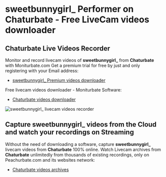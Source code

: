 # sweetbunnygirl_ Performer on Chaturbate - Free LiveCam videos downloader

## Chaturbate Live Videos Recorder

Monitor and record livecam videos of **sweetbunnygirl_** from **Chaturbate** with Moniturbate.com
Get a premium trial for free by just and only registering with your Email address:
* [sweetbunnygirl_ Premium videos downloader](https://moniturbate.com/request-demo-licence-key.html)

Free livecam videos downloader - Moniturbate Software:
* [Chaturbate videos downloader](https://moniturbate.com/moniturbate-download-software.html)

![sweetbunnygirl_ livecam videos recorder](https://peachurnet.com/templates/moniturbate-software.png)


## Capture sweetbunnygirl_ videos from the Cloud and watch your recordings on Streaming

Without the need of downloading a software, capture **sweetbunnygirl_** livecam videos from **Chaturbate** 100% online.
Watch Livecam archives from **Chaturbate** unlimitedly from thousands of existing recordings, only on Peachurbate.com and its websites network:
* [Chaturbate videos archives](https://peachurnet.com/)